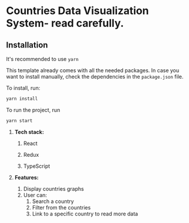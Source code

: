 # Countries Data Visualization System- read carefully.
## Installation

It's recommended to use `yarn`

This template already comes with all the needed packages. In case you want to install manually, check the dependencies in the `package.json` file.

To install, run:

```bash
yarn install
```
To run the project, run

````bash
yarn start
````

1. **Tech stack:**

   1. React

   2. Redux

   3. TypeScript


2. **Features:**

   1. Display countries graphs
   2. User can:
      1. Search a country
      2. Filter from the countries
      3. Link to a specific country to read more data
